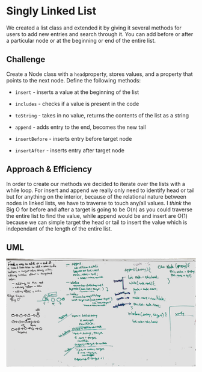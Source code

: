 # Singly Linked List
We created a list class and extended it by giving it several methods for users to add new entries and search through it. You can add before or after a particular node or at the beginning or end of the entire list.

## Challenge
Create a Node class with a `head`property, stores values, and a property that points to the next node.
Define the following methods:

* `insert` - inserts a value at the beginning of the list

* `includes` - checks if a value is present in the code

* `toString` - takes in no value, returns the contents of the list as a string

* `append` - adds entry to the end, becomes the new tail

* `insertBefore` - inserts entry before target node

* `insertAfter` - inserts entry after target node

## Approach & Efficiency
In order to create our methods we decided to iterate over the lists with a while loop. For insert and append we really only need to identify head or tail but for anything on the interior, because of the relational nature between nodes in linked lists, we have to traverse to touch any/all values.
I *think* the Big O for before and after a target is going to be O(n) as you could traverse the entire list to find the value, while append would be and insert are O(1) because we can simple target the head or tail to insert the value which is independant of the length of the entire list. 

## UML
![alt text](https://github.com/401-advanced-javascript-aimurphy/data-structures-and-algorithms/blob/master/code-challenges/401/Data-Structures/linkedList/appendbeforeafter.jpg "whiteboarding")
